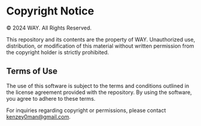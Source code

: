 # Copyright Notice

© 2024 WAY. All Rights Reserved.

This repository and its contents are the property of WAY. Unauthorized use, distribution, or modification of this material without written permission from the copyright holder is strictly prohibited.

## Terms of Use
The use of this software is subject to the terms and conditions outlined in the license agreement provided with the repository. By using the software, you agree to adhere to these terms.

For inquiries regarding copyright or permissions, please contact kenzey0man@gmail.com.
